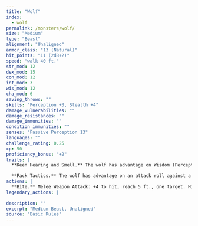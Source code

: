```yaml
---
title: "Wolf"
index:
  - wolf
permalink: /monsters/wolf/
size: "Medium"
type: "Beast"
alignment: "Unaligned"
armor_class: "13 (Natural)"
hit_points: "11 (2d8+2)"
speed: "walk 40 ft."
str_mod: 12
dex_mod: 15
con_mod: 12
int_mod: 3
wis_mod: 12
cha_mod: 6
saving_throws: ""
skills: "Perception +3, Stealth +4"
damage_vulnerabilities: ""
damage_resistances: ""
damage_immunities: ""
condition_immunities: ""
senses: "Passive Perception 13"
languages: ""
challenge_rating: 0.25
xp: 50
proficiency_bonus: "+2"
traits: |
  **Keen Hearing and Smell.** The wolf has advantage on Wisdom (Perception) checks that rely on hearing or smell.

  **Pack Tactics.** The wolf has advantage on an attack roll against a creature if at least one of the wolf's allies is within 5 ft. of the creature and the ally isn't incapacitated.
actions: |
  **Bite.** Melee Weapon Attack: +4 to hit, reach 5 ft., one target. Hit: 7 (2d4 + 2) piercing damage. If the target is a creature, it must succeed on a DC 11 Strength saving throw or be knocked prone.  
legendary_actions: |
  
description: ""
excerpt: "Medium Beast, Unaligned"
source: "Basic Rules"
---
```


